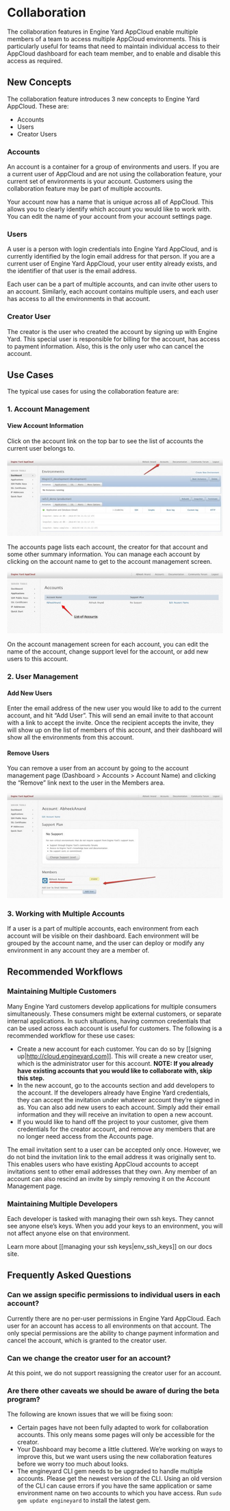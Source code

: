 # Collaboration

The collaboration features in Engine Yard AppCloud enable multiple members of a team to access multiple AppCloud environments. This is particularly useful for teams that need to maintain individual access to their AppCloud dashboard for each team member, and to enable and disable this access as required.

## New Concepts

The collaboration feature introduces 3 new concepts to Engine Yard AppCloud. These are:

  * Accounts
  * Users
  * Creator Users

### Accounts

An account is a container for a group of environments and users. If you are a current user of AppCloud and are not using the collaboration feature, your current set of environments is your account. Customers using the collaboration feature may be part of multiple accounts.

Your account now has a name that is unique across all of AppCloud. This allows you to clearly identify which account you would like to work with. You can edit the name of your account from your account settings page.

### Users

A user is a person with login credentials into Engine Yard AppCloud, and is currently identified by the login email address for that person. If you are a current user of Engine Yard AppCloud, your user entity already exists, and the identifier of that user is the email address.

Each user can be a part of multiple accounts, and can invite other users to an account. Similarly, each account contains multiple users, and each user has access to all the environments in that account.

### Creator User

The creator is the user who created the account by signing up with Engine Yard. This special user is responsible for billing for the account, has access to payment information.  Also, this is the only user who can cancel the account.

## Use Cases

The typical use cases for using the collaboration feature are:

### 1. Account Management

#### View Account Information

Click on the account link on the top bar to see the list of accounts the current user belongs to.

![Collaboration 1](images/collaboration_1.jpg)

The accounts page lists each account, the creator for that account and some other summary information. You can manage each account by clicking on the account name to get to the account management screen.

![Appcloud Accounts 3](images/appcloud-accounts-3.jpg)

On the account management screen for each account, you can edit the name of the account, change support level for the account, or add new users to this account.

### 2. User Management

#### Add New Users

Enter the email address of the new user you would like to add to the current account, and hit “Add User”. This will send an email invite to that account with a link to accept the invite. Once the recipient accepts the invite, they will show up on the list of members of this account, and their dashboard will show all the environments from this account.

#### Remove Users

You can remove a user from an account by going to the account management page (Dashboard > Accounts > Account Name) and clicking the “Remove” link next to the user in the Members area.

![Collaboration 2](images/collaboration_2.jpg)

### 3. Working with Multiple Accounts

If a user is a part of multiple accounts, each environment from each account will be visible on their dashboard. Each environment will be grouped by the account name, and the user can deploy or modify any environment in any account they are a member of.

## Recommended Workflows

### Maintaining Multiple Customers

Many Engine Yard customers develop applications for multiple consumers simultaneously. These consumers might be external customers, or separate internal applications. In such situations, having common credentials that can be used across each account is useful for customers. The following is a recommended workflow for these use cases:

  - Create a new account for each customer. You can do so by [[signing up|http://cloud.engineyard.com]]. This will create a new creator user, which is the administrator user for this account. **NOTE: If you already have existing accounts that you would like to collaborate with, skip this step.** 
  - In the new account, go to the accounts section and add developers to the account. If the developers already have Engine Yard credentials, they can accept the invitation under whatever account they’re signed in as. You can also add new users to each account.  Simply add their email information and they will receive an invitation to open a new account.
  - If you would like to hand off the project to your customer, give them credentials for the creator account, and remove any members that are no longer need access from the Accounts page.

The email invitation sent to a user can be accepted only once. However, we do not bind the invitation link to the email address it was originally sent to. This enables users who have existing AppCloud accounts to accept invitations sent to other email addresses that they own. Any member of an account can also rescind an invite by simply removing it on the Account Management page.

### Maintaining Multiple Developers

Each developer is tasked with managing their own ssh keys. They cannot see anyone else’s keys. When you add your keys to an environment, you will not affect anyone else on that environment.

Learn more about [[managing your ssh keys|env_ssh_keys]] on our docs site.

## Frequently Asked Questions

### Can we assign specific permissions to individual users in each account?

Currently there are no per-user permissions in Engine Yard AppCloud.  Each user for an account has access to all environments on that account. The only special permissions are the ability to change payment information and cancel the account, which is granted to the creator user.

### Can we change the creator user for an account?

At this point, we do not support reassigning the creator user for an account.

### Are there other caveats we should be aware of during the beta program?

The following are known issues that we will be fixing soon:
  * Certain pages have not been fully adapted to work for collaboration accounts. This only means some pages will only be accessible for the creator.
  * Your Dashboard may become a little cluttered. We’re working on ways to improve this, but we want users using the new collaboration features before we worry too much about looks.
  * The engineyard CLI gem needs to be upgraded to handle multiple accounts. Please get the newest version of the CLI. Using an old version of the CLI can cause errors if you have the same application or same environment name on two accounts to which you have access.  Run `sudo gem update engineyard` to install the latest gem.
